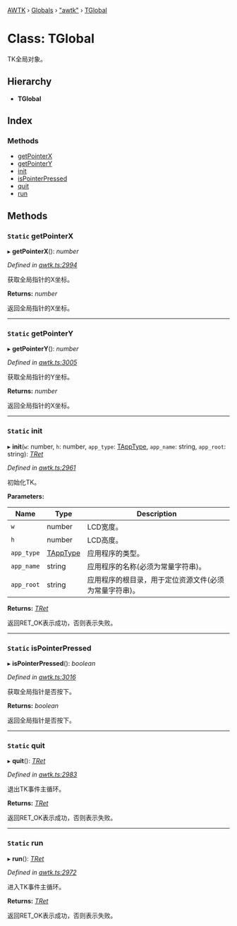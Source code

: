 [AWTK](../README.md) › [Globals](../globals.md) › ["awtk"](../modules/_awtk_.md) › [TGlobal](_awtk_.tglobal.md)

# Class: TGlobal

TK全局对象。

## Hierarchy

* **TGlobal**

## Index

### Methods

* [getPointerX](_awtk_.tglobal.md#static-getpointerx)
* [getPointerY](_awtk_.tglobal.md#static-getpointery)
* [init](_awtk_.tglobal.md#static-init)
* [isPointerPressed](_awtk_.tglobal.md#static-ispointerpressed)
* [quit](_awtk_.tglobal.md#static-quit)
* [run](_awtk_.tglobal.md#static-run)

## Methods

### `Static` getPointerX

▸ **getPointerX**(): *number*

*Defined in [awtk.ts:2994](https://github.com/zlgopen/awtk-binding/blob/78b9c61/tools/code_gen/js/output/awtk.ts#L2994)*

获取全局指针的X坐标。

**Returns:** *number*

返回全局指针的X坐标。

___

### `Static` getPointerY

▸ **getPointerY**(): *number*

*Defined in [awtk.ts:3005](https://github.com/zlgopen/awtk-binding/blob/78b9c61/tools/code_gen/js/output/awtk.ts#L3005)*

获取全局指针的Y坐标。

**Returns:** *number*

返回全局指针的X坐标。

___

### `Static` init

▸ **init**(`w`: number, `h`: number, `app_type`: [TAppType](../enums/_awtk_.tapptype.md), `app_name`: string, `app_root`: string): *[TRet](../enums/_awtk_.tret.md)*

*Defined in [awtk.ts:2961](https://github.com/zlgopen/awtk-binding/blob/78b9c61/tools/code_gen/js/output/awtk.ts#L2961)*

初始化TK。

**Parameters:**

Name | Type | Description |
------ | ------ | ------ |
`w` | number | LCD宽度。 |
`h` | number | LCD高度。 |
`app_type` | [TAppType](../enums/_awtk_.tapptype.md) | 应用程序的类型。 |
`app_name` | string | 应用程序的名称(必须为常量字符串)。 |
`app_root` | string | 应用程序的根目录，用于定位资源文件(必须为常量字符串)。  |

**Returns:** *[TRet](../enums/_awtk_.tret.md)*

返回RET_OK表示成功，否则表示失败。

___

### `Static` isPointerPressed

▸ **isPointerPressed**(): *boolean*

*Defined in [awtk.ts:3016](https://github.com/zlgopen/awtk-binding/blob/78b9c61/tools/code_gen/js/output/awtk.ts#L3016)*

获取全局指针是否按下。

**Returns:** *boolean*

返回全局指针是否按下。

___

### `Static` quit

▸ **quit**(): *[TRet](../enums/_awtk_.tret.md)*

*Defined in [awtk.ts:2983](https://github.com/zlgopen/awtk-binding/blob/78b9c61/tools/code_gen/js/output/awtk.ts#L2983)*

退出TK事件主循环。

**Returns:** *[TRet](../enums/_awtk_.tret.md)*

返回RET_OK表示成功，否则表示失败。

___

### `Static` run

▸ **run**(): *[TRet](../enums/_awtk_.tret.md)*

*Defined in [awtk.ts:2972](https://github.com/zlgopen/awtk-binding/blob/78b9c61/tools/code_gen/js/output/awtk.ts#L2972)*

进入TK事件主循环。

**Returns:** *[TRet](../enums/_awtk_.tret.md)*

返回RET_OK表示成功，否则表示失败。

